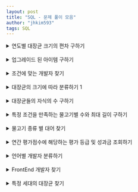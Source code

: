 ```yaml
---
layout: post
title: "SQL - 문제 풀이 모음"
author: "jhkim593"
tags: SQL
---
```


<details>
<summary>연도별 대장균 크기의 편차 구하기</summary>
<div markdown="1">

> [문제 링크](https://www.acmicpc.net/problem/15486)

<br>
### 난이도 : ⭐⭐

<br>
### 코드

**서브 쿼리 사용**
```sql
SELECT  YEAR(E1.DIFFERENTIATION_DATE) AS YEAR
        , E2.MAX_SIZE-E1.SIZE_OF_COLONY AS YEAR_DEV
        , E1.ID
  FROM  ECOLI_DATA  E1
  LEFT
  JOIN  (
        SELECT  YEAR(d.DIFFERENTIATION_DATE) AS YEAR
                , MAX(d.SIZE_OF_COLONY) AS MAX_SIZE
          FROM  ECOLI_DATA d
         GROUP  
            BY  YEAR(d.DIFFERENTIATION_DATE)
        ) E2
    ON  YEAR(E1.DIFFERENTIATION_DATE) = E2.YEAR
 ORDER
    BY  1, 2;
```

<br>
**OVER PARTITION BY 사용**
```sql
select YEAR(E.DIFFERENTIATION_DATE) AS YEAR,
        MAX(SIZE_OF_COLONY) OVER (PARTITION by YEAR(E.DIFFERENTIATION_DATE)) - E.SIZE_OF_COLONY AS YEAR_DEV,
        E.ID AS ID
        from ECOLI_DATA  E
        ORDER BY 1, 2;
```
</div>
</details>


<br>


<details>
<summary>업그레이드 된 아이템 구하기</summary>
<div markdown="1">

> [문제 링크](https://school.programmers.co.kr/learn/courses/30/lessons/273711)

<br>
### 난이도 : ⭐⭐

<br>
### 코드
```sql
SELECT item.ITEM_ID, item.ITEM_NAME, item.RARITY
FROM (
    SELECT it.ITEM_ID
    FROM ITEM_INFO ii
    JOIN ITEM_TREE it ON ii.ITEM_ID = it.PARENT_ITEM_ID
    WHERE ii.RARITY = 'RARE'
) sub
JOIN ITEM_INFO item ON sub.ITEM_ID = item.ITEM_ID
ORDER BY item.ITEM_ID DESC;
```
</div>
</details>


<br>


<details>
<summary>조건에 맞는 개발자 찾기</summary>
<div markdown="1">

> [문제 링크](https://school.programmers.co.kr/learn/courses/30/lessons/276034)

<br>
### 난이도 : ⭐⭐

bit 연산자를 사용해 해결

<br>
### 코드
```sql
SELECT d.ID, d.EMAIL, d.FIRST_NAME, d.LAST_NAME
FROM DEVELOPERS d
where d.SKILL_CODE & (
    SELECT SUM(CODE) FROM SKILLCODES where NAME IN ('Python', 'C#')
)
order by 1;
```
</div>
</details>



<br>


<details>
<summary>대장균의 크기에 따라 분류하기 1</summary>
<div markdown="1">

> [문제 링크](https://school.programmers.co.kr/learn/courses/30/lessons/299307#qna)

<br>
### 난이도 : ⭐

CASE 조건문을 사용

<br>
### 코드
```sql
select E.ID,
    CASE WHEN E.SIZE_OF_COLONY <= 100 THEN 'LOW'
         WHEN E.SIZE_OF_COLONY <= 1000 THEN 'MEDIUM'
         ELSE 'HIGH'
     END AS SIZE
from ECOLI_DATA E
order by 1;
```
</div>
</details>


<br>


<details>
<summary>대장균들의 자식의 수 구하기</summary>
<div markdown="1">

> [문제 링크](https://school.programmers.co.kr/learn/courses/30/lessons/299307#qna)

<br>
### 난이도 : ⭐⭐

<br>
### 코드

**COALESCE 함수를 사용해 NULL 체크 , 서브 쿼리 사용**
```sql
SELECT E.ID, COALESCE (SUB.COUNT,0) AS CHILD_COUNT
FROM ECOLI_DATA E
LEFT JOIN (
    SELECT PARENT_ID, COUNT(*) AS COUNT FROM ECOLI_DATA E GROUP BY PARENT_ID
) SUB
ON E.ID = SUB.PARENT_ID
ORDER BY 1;
```

<br>

**group by 사용**
```sql
SELECT PARENT.ID, count(child.PARENT_ID) as CHILD_COUNT
FROM ECOLI_DATA AS PARENT
LEFT JOIN ECOLI_DATA AS CHILD
ON PARENT.ID = CHILD.PARENT_ID
GROUP BY PARENT.ID
ORDER BY 1;
```
</div>
</details>


<br>


<details>
<summary>특정 조건을 만족하는 물고기별 수와 최대 길이 구하기</summary>
<div markdown="1">

> [문제 링크](https://school.programmers.co.kr/learn/courses/30/lessons/298519)

<br>
### 난이도 : ⭐⭐

<br>
### 코드

**서브 쿼리 , CASE 문 사용**
```sql
SELECT
    COUNT(*) AS FISH_COUNT,
    MAX(FI.LENGTH) AS MAX_LENGTH,
    FI.FISH_TYPE AS FISH_TYPE
FROM (
    SELECT
    CASE WHEN LENGTH IS NULL THEN 10
    ELSE LENGTH
    END AS LENGTH,
    FISH_TYPE AS FISH_TYPE
    FROM FISH_INFO
) AS FI
GROUP BY FI.FISH_TYPE
HAVING AVG(FI.LENGTH) >= 33
ORDER BY 3;
```

<br>

**AVG 함수내 CASE문 사용**
```sql
SELECT
    COUNT(*) AS FISH_COUNT,
    MAX(FI.LENGTH) AS MAX_LENGTH,
    FI.FISH_TYPE AS FISH_TYPE
FROM FISH_INFO FI
GROUP BY FI.FISH_TYPE
HAVING AVG( CASE WHEN FI.LENGTH IS NULL THEN 10
            ELSE FI.LENGTH
            END ) >= 33
ORDER BY 3;
```
</div>
</details>


<br>


<details>
<summary>물고기 종류 별 대어 찾기</summary>
<div markdown="1">

> [문제 링크](https://school.programmers.co.kr/learn/courses/30/lessons/293261#qna)

<br>
### 난이도 : ⭐⭐

<br>
### 코드

이중 조인을 활용
```sql
SELECT
    FI.ID AS ID,
    FN.FISH_NAME AS FISH_NAME,
    FI.LENGTH AS LENGTH
FROM FISH_INFO FI
JOIN (
    SELECT
        FISH_TYPE,
        MAX(LENGTH) AS LENGTH
    FROM FISH_INFO
    GROUP BY FISH_TYPE
) AS MF
ON MF.LENGTH = FI.LENGTH  AND MF.FISH_TYPE = FI.FISH_TYPE
JOIN FISH_NAME_INFO FN
ON FI.FISH_TYPE = FN.FISH_TYPE
ORDER BY 1;
```

</div>
</details>


<br>


<details>
<summary>연간 평가점수에 해당하는 평가 등급 및 성과금 조회하기</summary>
<div markdown="1">

> [문제 링크](https://school.programmers.co.kr/learn/courses/30/lessons/284528#qna)

<br>
### 난이도 : ⭐⭐

<br>
### 코드

**FROM절 서브쿼리와 CASE문 사용**
```sql
SELECT
    E.EMP_NO,
    E.EMP_NAME,
    G.GRADE,
    CASE
        WHEN G.GRADE = 'S' THEN (E.SAL * 20) / 100
        WHEN G.GRADE = 'A' THEN (E.SAL * 15) / 100
        WHEN G.GRADE = 'B' THEN (E.SAL)  /10
        WHEN G.GRADE = 'C' THEN 0
    END AS BONUS  
FROM HR_EMPLOYEES E
JOIN (
    SELECT
        CASE
            WHEN AVG(SCORE) >= 96 THEN 'S'
            WHEN AVG(SCORE) >= 90 THEN 'A'
            WHEN AVG(SCORE) >= 80 THEN 'B'
            ELSE 'C'
        END AS GRADE,
        EMP_NO
    FROM HR_GRADE
    GROUP BY EMP_NO
) AS G
ON E.EMP_NO = G.EMP_NO
ORDER BY 1;
```

</div>
</details>


<br>


<details>
<summary>언어별 개발자 분류하기</summary>
<div markdown="1">

> [문제 링크](https://school.programmers.co.kr/learn/courses/30/lessons/276036)

<br>
### 난이도 : ⭐⭐⭐

<br>
### 코드

GROUP_CONCAT 함수 사용해서 GROUP BY 로 문자열 하나로 합침
```sql
SELECT
    CASE
        WHEN SUB.NAME LIKE '%Python%' && SUB.CATEGORY LIKE '%Front End%' THEN 'A'
        WHEN SUB.NAME LIKE '%C#%' THEN 'B'
        WHEN SUB.CATEGORY LIKE '%Front End%' THEN 'C'
    END AS GRADE,
    SUB.ID,
    SUB.EMAIL
FROM (
    SELECT
        D.ID,
        D.EMAIL,
        GROUP_CONCAT(DISTINCT S.NAME) AS NAME,
        GROUP_CONCAT(DISTINCT S.CATEGORY)AS CATEGORY
    FROM DEVELOPERS D
    JOIN SKILLCODES S
    ON D.SKILL_CODE & S.CODE
    GROUP BY D.ID , D.EMAIL
) AS SUB
HAVING GRADE IS NOT NULL
ORDER BY 1, 2;
```

</div>
</details>


<br>


<details>
<summary>FrontEnd 개발자 찾기</summary>
<div markdown="1">

> [문제 링크](https://school.programmers.co.kr/learn/courses/30/lessons/276035)

<br>
### 난이도 : ⭐

<br>
### 코드

bit 연산 사용
```sql
SELECT DISTINCT
    D.ID,
    D.EMAIL,
    D.FIRST_NAME,
    D.LAST_NAME
FROM DEVELOPERS D
JOIN SKILLCODES S
ON D.SKILL_CODE & S.CODE
WHERE CATEGORY = 'Front End'
ORDER BY 1;
```

</div>
</details>


<br>


<details>
<summary>특정 세대의 대장균 찾기</summary>
<div markdown="1">

> [문제 링크](https://school.programmers.co.kr/learn/courses/30/lessons/301650)

<br>
### 난이도 : ⭐⭐

<br>
### 코드

3세대 대장균을 구하기 위해 이중 조인을 사용
```sql
SELECT T.ID
FROM ECOLI_DATA T
JOIN (
    SELECT S.ID
    FROM ECOLI_DATA F
    JOIN ECOLI_DATA S
    ON F.ID = S.PARENT_ID
    WHERE F.PARENT_ID IS NULL
)AS S
ON S.ID = T.PARENT_ID
ORDER BY 1;
```

</div>
</details>
